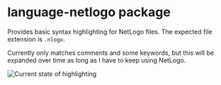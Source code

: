 # language-netlogo package

Provides basic syntax highlighting for NetLogo files. The expected file extension is `.nlogo`.

Currently only matches comments and some keywords, but this will be expanded over time as long as I have to keep using NetLogo.

![Current state of highlighting](https://i.imgur.com/QhmdYAD.png)
